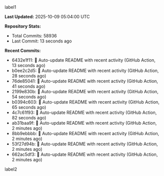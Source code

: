 
label1 
<!-- ACTIVITY_START -->
**Last Updated:** 2025-10-09 05:04:00 UTC

**Repository Stats:**
- Total Commits: 58936
- Last Commit: 13 seconds ago

**Recent Commits:**
- 6432e1f11: 🤖 Auto-update README with recent activity (GitHub Action, 13 seconds ago)
- b0ee2c2d5: 🤖 Auto-update README with recent activity (GitHub Action, 28 seconds ago)
- 76de85041: 🤖 Auto-update README with recent activity (GitHub Action, 41 seconds ago)
- 2199e830b: 🤖 Auto-update README with recent activity (GitHub Action, 54 seconds ago)
- b0394c603: 🤖 Auto-update README with recent activity (GitHub Action, 65 seconds ago)
- 4c7c61f93: 🤖 Auto-update README with recent activity (GitHub Action, 82 seconds ago)
- ab31baa9f: 🤖 Auto-update README with recent activity (GitHub Action, 2 minutes ago)
- 8bb9ebbbb: 🤖 Auto-update README with recent activity (GitHub Action, 2 minutes ago)
- 53f27d94b: 🤖 Auto-update README with recent activity (GitHub Action, 2 minutes ago)
- 662ac5df3: 🤖 Auto-update README with recent activity (GitHub Action, 2 minutes ago)
<!-- ACTIVITY_END -->

label2
